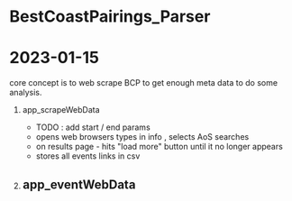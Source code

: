 # BestCoastPairings_Parser
# 2023-01-15

core concept is to web scrape BCP to get enough meta data to do some analysis. 


1. app_scrapeWebData
    - TODO : add start / end params 
    - opens web browsers types in info , selects AoS searches
    - on results page - hits "load more" button until it no longer appears
    - stores all events links in csv 

2. app_eventWebData
    - 